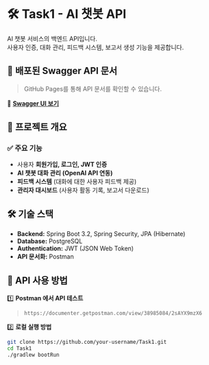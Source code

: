 # 🛠 Task1 - AI 챗봇 API

AI 챗봇 서비스의 백엔드 API입니다.  
사용자 인증, 대화 관리, 피드백 시스템, 보고서 생성 기능을 제공합니다.

## 🚀 배포된 Swagger API 문서
> GitHub Pages를 통해 API 문서를 확인할 수 있습니다.

🔗 **[Swagger UI 보기](https://your-username.github.io/Task1/)**

## 📌 프로젝트 개요
### ✅ 주요 기능
- 사용자 **회원가입, 로그인, JWT 인증**
- **AI 챗봇 대화 관리 (OpenAI API 연동)**
- **피드백 시스템** (대화에 대한 사용자 피드백 제공)
- **관리자 대시보드** (사용자 활동 기록, 보고서 다운로드)

## 🛠 기술 스택
- **Backend:** Spring Boot 3.2, Spring Security, JPA (Hibernate)
- **Database:** PostgreSQL
- **Authentication:** JWT (JSON Web Token)
- **API 문서화:** Postman

## 📜 API 사용 방법
1️⃣ **Postman 에서 API 테스트**
> `https://documenter.getpostman.com/view/38985084/2sAYX9mzX6`

2️⃣ **로컬 실행 방법**
```sh
git clone https://github.com/your-username/Task1.git
cd Task1
./gradlew bootRun
```
